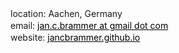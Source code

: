 <div style="line-height: 5px"> 

<span class="accent">location</span>: Aachen, Germany

<span class="accent">email</span>: <a href="jan.c.brammer@gmail.com" style="color: black; font-weight: normal">jan.c.brammer at gmail dot com</a>

<span class="accent">website</span>: <a href="https://jancbrammer.github.io/" style="color: black; font-weight: normal">jancbrammer.github.io</a>

</div>


